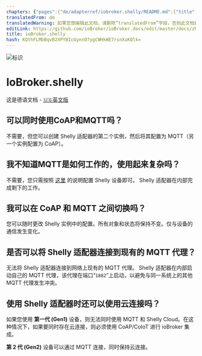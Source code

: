 ```yaml
---
chapters: {"pages":{"de/adapterref/iobroker.shelly/README.md":{"title":{"de":"ioBroker.shelly"},"content":"de/adapterref/iobroker.shelly/README.md"},"de/adapterref/iobroker.shelly/protocol-coap.md":{"title":{"de":"ioBroker.shelly"},"content":"de/adapterref/iobroker.shelly/protocol-coap.md"},"de/adapterref/iobroker.shelly/protocol-mqtt.md":{"title":{"de":"ioBroker.shelly"},"content":"de/adapterref/iobroker.shelly/protocol-mqtt.md"},"de/adapterref/iobroker.shelly/restricted-login.md":{"title":{"de":"ioBroker.shelly"},"content":"de/adapterref/iobroker.shelly/restricted-login.md"},"de/adapterref/iobroker.shelly/state-changes.md":{"title":{"de":"ioBroker.shelly"},"content":"de/adapterref/iobroker.shelly/state-changes.md"},"de/adapterref/iobroker.shelly/faq.md":{"title":{"de":"ioBroker.shelly"},"content":"de/adapterref/iobroker.shelly/faq.md"},"de/adapterref/iobroker.shelly/debug.md":{"title":{"de":"ioBroker.shelly"},"content":"de/adapterref/iobroker.shelly/debug.md"}}}
translatedFrom: de
translatedWarning: 如果您想编辑此文档，请删除“translatedFrom”字段，否则此文档将再次自动翻译
editLink: https://github.com/ioBroker/ioBroker.docs/edit/master/docs/zh-cn/adapterref/iobroker.shelly/faq.md
title: ioBroker.shelly
hash: KQthFLMbBqvB2XPYBIcGynnO7ygCWHkWE7rsnXuKQlk=
---
```

![标识](../../../de/admin/shelly.png)

# IoBroker.shelly
这是德语文档 - [🇺🇸英文版](../en/faq.md)

## 可以同时使用CoAP和MQTT吗？
不需要，但您可以创建 Shelly 适配器的第二个实例，然后将其配置为 MQTT（另一个实例配置为 CoAP）。

## 我不知道MQTT是如何工作的，使用起来复杂吗？
不需要，您只需按照 [这里](protocol-mqtt.md) 的说明配置 Shelly 设备即可。 Shelly 适配器在内部完成剩下的工作。

## 我可以在 CoAP 和 MQTT 之间切换吗？
您可以随时更改 Shelly 实例中的配置。所有对象和状态将保持不变。仅与设备的通信发生变化。

## 是否可以将 Shelly 适配器连接到现有的 MQTT 代理？
无法将 Shelly 适配器连接到网络上现有的 MQTT 代理。 Shelly 适配器在内部启动自己的 MQTT 代理，该代理在端口“`1882`”上启动，以避免与同一系统上的其他 MQTT 代理发生冲突。

## 使用 Shelly 适配器时还可以使用云连接吗？
如果您使用 **第一代 (Gen1)** 设备，则无法同时使用 MQTT 和 Shelly Cloud。在这种情况下，如果要同时存在云连接，则必须使用 CoAP/CoIoT 进行 ioBroker 集成。

**第 2 代 (Gen2)** 设备可以通过 MQTT 连接，同时保持云连接。